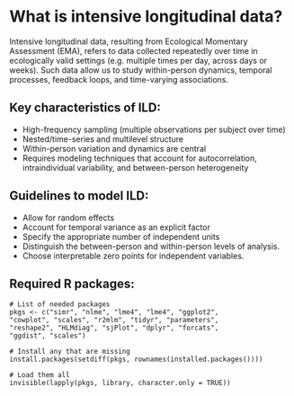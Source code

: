 # What is intensive longitudinal data?  
Intensive longitudinal data, resulting from Ecological Momentary Assessment (EMA), refers to data collected repeatedly over time in ecologically valid settings (e.g. multiple times per day, across days or weeks). Such data allow us to study within-person dynamics, temporal processes, feedback loops, and time-varying associations.
  
## Key characteristics of ILD:
- High-frequency sampling (multiple observations per subject over time)
- Nested/time-series and multilevel structure
- Within-person variation and dynamics are central
- Requires modeling techniques that account for autocorrelation, intraindividual variability, and between-person heterogeneity
  
## Guidelines to model ILD:
- Allow for random effects
- Account for temporal variance as an explicit factor 
- Specify the appropriate number of independent units
- Distinguish the between-person and within-person levels of analysis.
- Choose interpretable zero points for independent variables.


## Required R packages:
```
# List of needed packages
pkgs <- c("simr", "nlme", "lme4", "lme4", "ggplot2",
"cowplot", "scales", "r2mlm", "tidyr", "parameters",
"reshape2", "HLMdiag", "sjPlot", "dplyr", "forcats",
"ggdist", "scales")

# Install any that are missing
install.packages(setdiff(pkgs, rownames(installed.packages())))

# Load them all
invisible(lapply(pkgs, library, character.only = TRUE))
```
